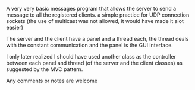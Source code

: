 A very very basic messages program that allows the server to send a message to all the registered clients.
a simple practice for UDP connection sockets (the use of multicast was not allowed, it would have made it alot easier)

The server and the client have a panel and a thread each, the thread deals with the constant communication and the panel is the GUI interface.

I only later realized I should have used another class as the controller between each panel and thread (of the server and the client classes)
as suggested by the MVC pattern.

Any comments or notes are welcome

